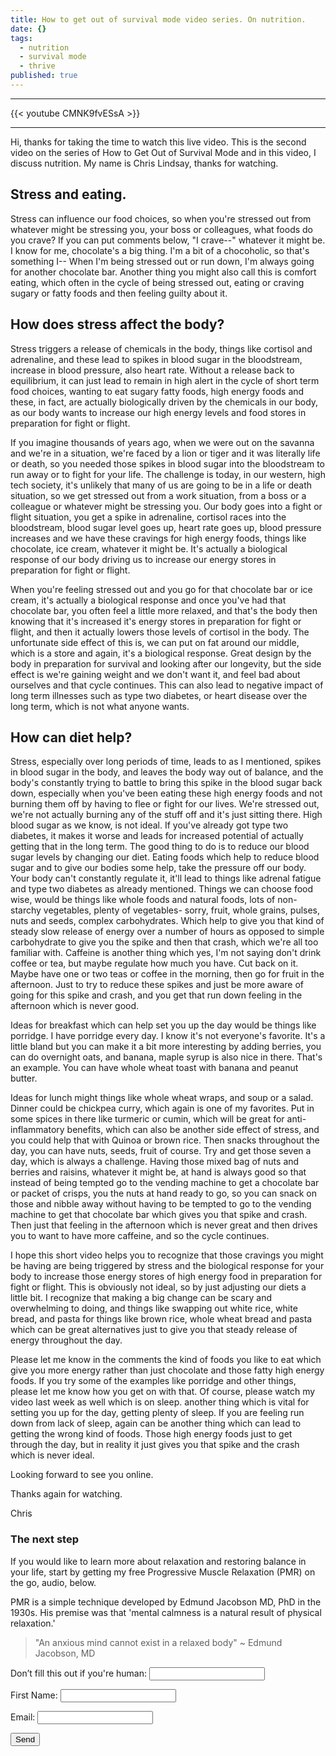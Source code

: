 ```yaml
---
title: How to get out of survival mode video series. On nutrition.
date: {}
tags:
  - nutrition
  - survival mode
  - thrive
published: true
---
```

---

{{< youtube CMNK9fvESsA >}}

---

Hi, thanks for taking the time to watch this live video. This is the second video on the series of How to Get Out of Survival Mode and in this video, I discuss nutrition. My name is Chris Lindsay, thanks for watching. 

## Stress and eating. 

Stress can influence our food choices, so when you're stressed out from whatever might be stressing you, your boss or colleagues, what foods do you crave? If you can put comments below, "I crave--" whatever it might be. I know for me, chocolate's a big thing. I'm a bit of a chocoholic, so that's something I-- When I'm being stressed out or run down, I'm always going for another chocolate bar. Another thing you might also call this is comfort eating, which often in the cycle of being stressed out, eating or craving sugary or fatty foods and then feeling guilty about it.

## How does stress affect the body? 

Stress triggers a release of chemicals in the body, things like cortisol and adrenaline, and these lead to spikes in blood sugar in the bloodstream, increase in blood pressure, also heart rate. Without a release back to equilibrium, it can just lead to remain in high alert in the cycle of short term food choices, wanting to eat sugary fatty foods, high energy foods and these, in fact, are actually biologically driven by the chemicals in our body, as our body wants to increase our high energy levels and food stores in preparation for fight or flight.

If you imagine thousands of years ago, when we were out on the savanna and we're in a situation, we're faced by a lion or tiger and it was literally life or death, so you needed those spikes in blood sugar into the bloodstream to run away or to fight for your life. The challenge is today, in our western, high tech society, it's unlikely that many of us are going to be in a life or death situation, so we get stressed out from a work situation, from a boss or a colleague or whatever might be stressing you. Our body goes into a fight or flight situation, you get a spike in adrenaline, cortisol races into the bloodstream, blood sugar level goes up, heart rate goes up, blood pressure increases and we have these cravings for high energy foods, things like chocolate, ice cream, whatever it might be. It's actually a biological response of our body driving us to increase our energy stores in preparation for fight or flight.

When you're feeling stressed out and you go for that chocolate bar or ice cream, it's actually a biological response and once you've had that chocolate bar, you often feel a little more relaxed, and that's the body then knowing that it's increased it's energy stores in preparation for fight or flight, and then it actually lowers those levels of cortisol in the body. The unfortunate side effect of this is, we can put on fat around our middle, which is a store and again, it's a biological response. Great design by the body in preparation for survival and looking after our longevity, but the side effect is we're gaining weight and we don't want it, and feel bad about ourselves and that cycle continues. This can also lead to negative impact of long term illnesses such as type two diabetes, or heart disease over the long term, which is not what anyone wants.

## How can diet help? 

Stress, especially over long periods of time, leads to as I mentioned, spikes in blood sugar in the body, and leaves the body way out of balance, and the body's constantly trying to battle to bring this spike in the blood sugar back down, especially when you've been eating these high energy foods and not burning them off by having to flee or fight for our lives. We're stressed out, we're not actually burning any of the stuff off and it's just sitting there. High blood sugar as we know, is not ideal. If you've already got type two diabetes, it makes it worse and leads for increased potential of actually getting that in the long term. The good thing to do is to reduce our blood sugar levels by changing our diet. Eating foods which help to reduce blood sugar and to give our bodies some help, take the pressure off our body. Your body can't constantly regulate it, it'll lead to things like adrenal fatigue and type two diabetes as already mentioned. Things we can choose food wise, would be things like whole foods and natural foods, lots of non-starchy vegetables, plenty of vegetables- sorry, fruit, whole grains, pulses, nuts and seeds, complex carbohydrates. Which help to give you that kind of steady slow release of energy over a number of hours as opposed to simple carbohydrate to give you the spike and then that crash, which we're all too familiar with.
Caffeine is another thing which yes, I'm not saying don't drink coffee or tea, but maybe regulate how much you have. Cut back on it. Maybe have one or two teas or coffee in the morning, then go for fruit in the afternoon. Just to try to reduce these spikes and just be more aware of going for this spike and crash, and you get that run down feeling in the afternoon which is never good.

Ideas for breakfast which can help set you up the day would be things like porridge. I have porridge every day. I know it's not everyone's favorite. It's a little bland but you can make it a bit more interesting by adding berries, you can do overnight oats, and banana, maple syrup is also nice in there. That's an example. You can have whole wheat toast with banana and peanut butter.

Ideas for lunch might things like whole wheat wraps, and soup or a salad. Dinner could be chickpea curry, which again is one of my favorites. Put in some spices in there like turmeric or cumin, which will be great for anti-inflammatory benefits, which can also be another side effect of stress, and you could help that with Quinoa or brown rice. Then snacks throughout the day, you can have nuts, seeds, fruit of course. Try and get those seven a day, which is always a challenge. Having those mixed bag of nuts and berries and raisins, whatever it might be, at hand is always good so that instead of being tempted go to the vending machine to get a chocolate bar or packet of crisps, you the nuts at hand ready to go, so you can snack on those and nibble away without having to be tempted to go to the vending machine to get that chocolate bar which gives you that spike and crash. Then just that feeling in the afternoon which is never great and then drives you to want to have more caffeine, and so the cycle continues.

I hope this short video helps you to recognize that those cravings you might be having are being triggered by stress and the biological response for your body to increase those energy stores of high energy food in preparation for fight or flight. This is obviously not ideal, so by just adjusting our diets a little bit. I recognize that making a big change can be scary and overwhelming to doing, and things like swapping out white rice, white bread, and pasta for things like brown rice, whole wheat bread and pasta which can be great alternatives just to give you that steady release of energy throughout the day.

Please let me know in the comments the kind of foods you like to eat which give you more energy rather than just chocolate and those fatty high energy foods. If you try some of the examples like porridge and other things, please let me know how you get on with that. Of course, please watch my video last week as well which is on sleep. another thing which is vital for setting you up for the day, getting plenty of sleep. If you are feeling run down from lack of sleep, again can be another thing which can lead to getting the wrong kind of foods. Those high energy foods just to get through the day, but in reality it just gives you that spike and the crash which is never ideal. 

Looking forward to see you online. 

Thanks again for watching.

Chris

### The next step

If you would like to learn more about relaxation and restoring balance in your life, start by getting my free Progressive Muscle Relaxation (PMR) on the go, audio, below. 

PMR is a simple technique developed by Edmund Jacobson MD, PhD in the 1930s. His premise was that 'mental calmness is a natural result of physical relaxation.' 

> "An anxious mind cannot exist in a relaxed body" ~ Edmund Jacobson, MD


<form name="signup" method="POST" netlify-honeypot="bot-field" data-netlify="true">
  <p class="hidden">
    <label>Don’t fill this out if you're human: <input name="bot-field" /></label>
  </p>
  <p>
    <label>First Name: <input type="text" name="name" /></label>
  </p>
  <p>
    <label>Email: <input type="text" name="email" /></label>
  </p>
  <p>
    <button type=”submit”>Send</button>
  </p>
</form>
